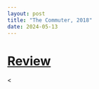 ```yaml
---
layout: post
title: "The Commuter, 2018"
date: 2024-05-13
---
```


# [Review](https://letterboxd.com/pavlesap/film/the-commuter/)

<
